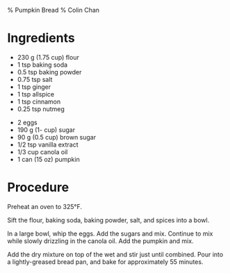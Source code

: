 % Pumpkin Bread
% Colin Chan

# Ingredients

*   230 g (1.75 cup) flour
*   1 tsp baking soda
*   0.5 tsp baking powder
*   0.75 tsp salt
*   1 tsp ginger
*   1 tsp allspice
*   1 tsp cinnamon
*   0.25 tsp nutmeg

<!---->

*   2 eggs
*   190 g (1- cup) sugar
*   90 g (0.5 cup) brown sugar
*   1/2 tsp vanilla extract
*   1/3 cup canola oil
*   1 can (15 oz) pumpkin

# Procedure

Preheat an oven to 325°F.

Sift the flour, baking soda, baking powder, salt, and spices into a
bowl.

In a large bowl, whip the eggs. Add the sugars and mix. Continue to mix while slowly
drizzling in the canola oil. Add the pumpkin and mix.

Add the dry mixture on top of the wet and stir just until combined. Pour
into a lightly-greased bread pan, and bake for approximately 55 minutes.
